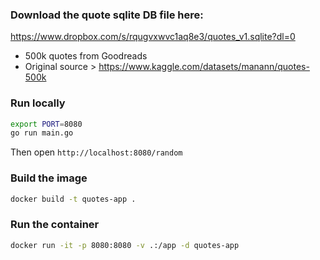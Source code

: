 ### Download the quote sqlite DB file here:
https://www.dropbox.com/s/rqugvxwvc1aq8e3/quotes_v1.sqlite?dl=0

- 500k quotes from Goodreads
- Original source  > https://www.kaggle.com/datasets/manann/quotes-500k

### Run locally
```bash
export PORT=8080
go run main.go
```
Then open `http://localhost:8080/random`

### Build the image
```bash
docker build -t quotes-app .
```

### Run the container
```bash
docker run -it -p 8080:8080 -v .:/app -d quotes-app
```
